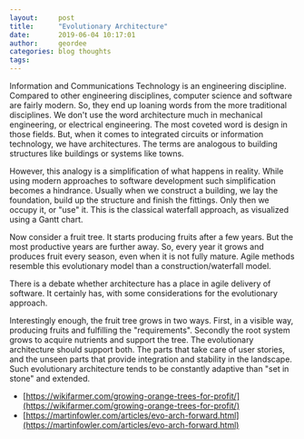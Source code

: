 ```yaml
---
layout:     post
title:      "Evolutionary Architecture"
date:       2019-06-04 10:17:01
author:     geordee
categories: blog thoughts
tags:
---
```


Information and Communications Technology is an engineering discipline. Compared to other engineering disciplines, computer science and software are fairly modern. So, they end up loaning words from the more traditional disciplines. We don't use the word architecture much in mechanical engineering, or electrical engineering. The most coveted word is design in those fields. But, when it comes to integrated circuits or information technology, we have architectures. The terms are analogous to building structures like buildings or systems like towns.

However, this analogy is a simplification of what happens in reality. While using modern approaches to software development such simplification becomes a hindrance. Usually when we construct a building, we lay the foundation, build up the structure and finish the fittings. Only then we occupy it, or "use" it. This is the classical waterfall approach, as visualized using a Gantt chart.

Now consider a fruit tree. It starts producing fruits after a few years. But the most productive years are further away. So, every year it grows and produces fruit every season, even when it is not fully mature. Agile methods resemble this evolutionary model than a construction/waterfall model.

There is a debate whether architecture has a place in agile delivery of software. It certainly has, with some considerations for the evolutionary approach.

Interestingly enough, the fruit tree grows in two ways. First, in a visible way, producing fruits and fulfilling the "requirements". Secondly the root system grows to acquire nutrients and support the tree. The evolutionary architecture should support both. The parts that take care of user stories, and the unseen parts that provide integration and stability in the landscape. Such evolutionary architecture tends to be constantly adaptive than "set in stone" and extended.

* [https://wikifarmer.com/growing-orange-trees-for-profit/](https://wikifarmer.com/growing-orange-trees-for-profit/)
* [https://martinfowler.com/articles/evo-arch-forward.html](https://martinfowler.com/articles/evo-arch-forward.html)
